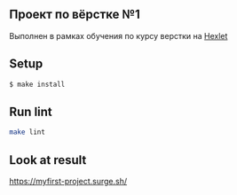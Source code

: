 ## Проект по вёрстке №1
Выполнен в рамках обучения по курсу верстки на [Hexlet](https://hexlet.io)

## Setup

```sh
$ make install
```

## Run lint

```sh
make lint
```

## Look at result

https://myfirst-project.surge.sh/
